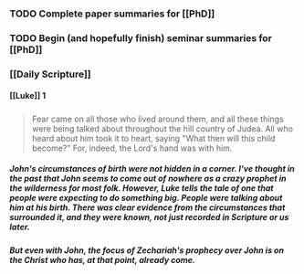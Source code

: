 ### TODO Complete paper summaries for [[PhD]]
### TODO Begin (and hopefully finish) seminar summaries for [[PhD]]
### [[Daily Scripture]]
#### [[Luke]] 1
#####
> Fear came on all those who lived around them, and all these things were being talked about throughout the hill country of Judea. All who heard about him took it to heart, saying "What then will this child become?" For, indeed, the Lord's hand was with him.
##### John's circumstances of birth were not hidden in a corner. I've thought in the past that John seems to come out of nowhere as a crazy prophet in the wilderness for most folk. However, Luke tells the tale of one that people were expecting to do something big. People were talking about him at his birth. There was clear evidence from the circumstances that surrounded it, and they were known, not just recorded in Scripture or us later.
##### But even with John, the focus of Zechariah's prophecy over John is on the Christ who has, at that point, already come.